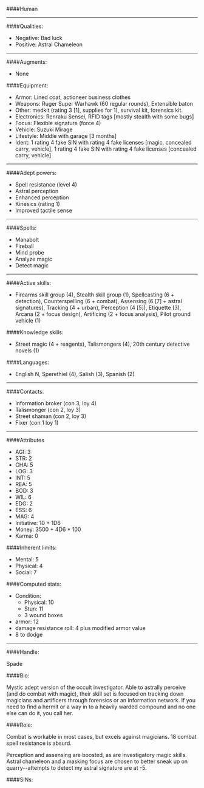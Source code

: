 ####Human
____
####Qualities:

- Negative: Bad luck
- Positive: Astral Chameleon

____
####Augments:

- None

####Equipment:

- Armor: Lined coat, actioneer business clothes
- Weapons: Ruger Super Warhawk (60 regular rounds), Extensible baton
- Other: medkit (rating 3 [1], supplies for 1), survival kit, forensics kit.
- Electronics: Renraku Sensei, RFID tags [mostly stealth with some bugs]
- Focus: Flexible signature (force 4)
- Vehicle: Suzuki Mirage
- Lifestyle: Middle with garage [3 months]
- Ident: 1 rating 4 fake SIN with rating 4 fake licenses [magic, concealed carry, vehicle], 1 rating 4 fake SIN with rating 4 fake licenses [concealed carry, vehicle]

____
####Adept powers: 

- Spell resistance (level 4)
- Astral perception
- Enhanced perception
- Kinesics (rating 1)
- Improved tactile sense

____
####Spells:

- Manabolt
- Fireball
- Mind probe
- Analyze magic
- Detect magic

____
####Active skills:

- Firearms skill group (4), Stealth skill group (1), Spellcasting (6 + detection), Counterspelling (6 + combat), Assensing (6 [7] + astral signatures), Tracking (4 + urban), Perception (4 [5]), Etiquette (3), Arcana (2 + focus design), Artificing (2 + focus analysis), Pilot ground vehicle (1)

####Knowledge skills:

- Street magic (4 + reagents), Talismongers (4), 20th century detective novels (1)

####Languages:

- English N, Sperethiel (4), Salish (3), Spanish (2)

____
####Contacts:

- Information broker (con 3, loy 4)
- Talismonger (con 2, loy 3)
- Street shaman (con 2, loy 3)
- Fixer (con 1 loy 1)

____
####Attributes

- AGI: 3
- STR: 2
- CHA: 5
- LOG: 3
- INT: 5
- REA: 5 
- BOD: 3
- WIL: 6
- EDG: 2
- ESS: 6
- MAG: 4
- Initiative: 10 + 1D6
- Money: 3500 + 4D6 * 100
- Karma: 0

####Inherent limits:

- Mental: 5
- Physical: 4
- Social: 7

####Computed stats:

- Condition:
	- Physical: 10
	- Stun: 11
	- 3 wound boxes
- armor: 12
- damage resistance roll: 4 plus modified armor value
- 8 to dodge

____
####Handle:

Spade

####Bio:

Mystic adept version of the occult investigator. Able to astrally perceive (and do combat with magic), their skill set is focused on tracking down magicians and artificers through forensics or an information network. If you need to find a hermit or a way in to a heavily warded compound and no one else can do it, you call her.

####Role:

Combat is workable in most cases, but excels against magicians. 18 combat spell resistance is absurd. 

Perception and assensing are boosted, as are investigatory magic skills. Astral chameleon and a masking focus are chosen to better sneak up on quarry--attempts to detect my astral signature are at -5. 

####SINs: